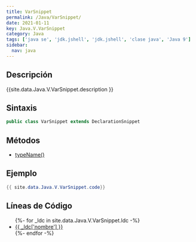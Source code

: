 ```yaml
---
title: VarSnippet
permalink: /Java/VarSnippet/
date: 2021-01-11
key: Java.V.VarSnippet
category: Java
tags: ['java se', 'jdk.jshell', 'jdk.jshell', 'clase java', 'Java 9']
sidebar: 
  nav: java
---
```


## Descripción
{{site.data.Java.V.VarSnippet.description }}

## Sintaxis
~~~java
public class VarSnippet extends DeclarationSnippet
~~~

## Métodos
* [typeName()](/Java/VarSnippet/typeName)

## Ejemplo
~~~java
{{ site.data.Java.V.VarSnippet.code}}
~~~

## Líneas de Código
<ul>
{%- for _ldc in site.data.Java.V.VarSnippet.ldc -%}
   <li>
       <a href="{{_ldc['url'] }}">{{ _ldc['nombre'] }}</a>
   </li>
{%- endfor -%}
</ul>
